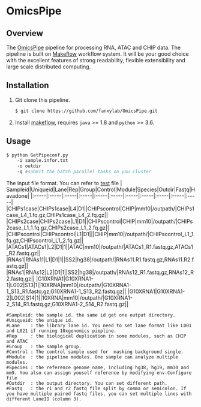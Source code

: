 # OmicsPipe
## Overview

The [OmicsPipe](https://github.com/fanxylab/OmicsPipe.git) pipeline for processing RNA, ATAC and CHIP data.
The pipeline is built on [Makeflow](https://cctools.readthedocs.io/en/latest/makeflow/) workflow system. It will be your good choice with the excellent features of strong readability, flexible extensibility and large scale distributed computing. 

## Installation

1. Git clone this pipeline.
    ```bash
    $ git clone https://github.com/fanxylab/OmicsPipe.git
    ```
2. Install [makeflow](http://ccl.cse.nd.edu/software/downloadfiles.php), requires `java` >= 1.8 and `python` >= 3.6.

## Usage
```bash
$ python GetPipeconf.py 
	-i sample.infor.txt 
	-o outdir 
	-q #submit the batch parallel tasks on you cluster
```
The input file format. You can refer to [test](test/sample.infor.txt) file
| Sampleid|Uniqueid|Lane|Rep|Group|Control|Module|Species|Outdir|Fastq|Havadone|
|:-----|:-----|:-----|:-----|:-----|:-----|:-----|:-----|:-----|:-----|:-----|
|CHIPs1case|CHIPs1case|L4|D1||CHIPscontrol|CHIP|mm10|/outpath/|CHIPs1case_L4_1.fq.gz,CHIPs1case_L4_2.fq.gz||
|CHIPs2case|CHIPs2case|L1|D1||CHIPscontrol|CHIP|mm10|/outpath/|CHIPs2case_L1_1.fq.gz,CHIPs2case_L1_2.fq.gz||
|CHIPscontrol|CHIPscontrol|L1|D1|||CHIP|mm10|/outpath/|CHIPscontrol_L1_1.fq.gz,CHIPscontrol_L1_2.fq.gz||
|ATACs1|ATACs1|L2|D1|1||ATAC|mm10|/outpath/|ATACs1_R1.fastq.gz,ATACs1_R2.fastq.gz||
|RNAs1|RNAs11|L1|D1|1||SS2|hg38|/outpath/|RNAs11.R1.fastq.gz,RNAs11.R2.fastq.gz||
|RNAs1|RNAs12|L2|D1|1||SS2|hg38|/outpath/|RNAs12_R1.fastq.gz,RNAs12_R2.fastq.gz||
|G10XRNA1|G10XRNA1-1|L002|S13|1||10XRNA|mm10|/outpath/|G10XRNA1-1_S13_R1.fastq.gz,G10XRNA1-1_S13_R2.fastq.gz||
|G10XRNA1|G10XRNA1-2|L002|S14|1||10XRNA|mm10|/outpath/|G10XRNA1-2_S14_R1.fastq.gz,G10XRNA1-2_S14_R2.fastq.gz||
```
#Sampleid: the sample id. the same id get one output directory.
#Uniqueid: the unique id.
#Lane    : the library lane id. You need to set lane format like L001 and L021 if running 10xgenomics piepline. 
#Rep     : the biological duplication in some modules, such as CHIP and ATAC
#Group   : the sample group.
#Control : The control sample used for  masking background single.
#Module  : the pipeline modules. One sample can analyze multiple modules.
#Species : the reference genome name, including hg38, hg19, mm10 and mm9. You also can assign youself reference by modifying env.Configure file
#Outdir  : the output directory. You can set different path.
#Fastq   : the r1 and r2 fastq file split by comma or semicolon. If you have multiple paired fastq files, you can set multiple lines with different LaneID (column 3).
```
